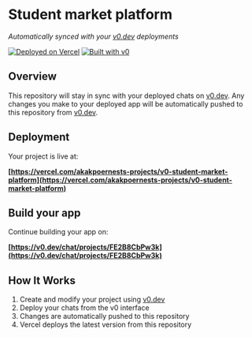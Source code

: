 # Student market platform

*Automatically synced with your [v0.dev](https://v0.dev) deployments*

[![Deployed on Vercel](https://img.shields.io/badge/Deployed%20on-Vercel-black?style=for-the-badge&logo=vercel)](https://vercel.com/akakpoernests-projects/v0-student-market-platform)
[![Built with v0](https://img.shields.io/badge/Built%20with-v0.dev-black?style=for-the-badge)](https://v0.dev/chat/projects/FE2B8CbPw3k)

## Overview

This repository will stay in sync with your deployed chats on [v0.dev](https://v0.dev).
Any changes you make to your deployed app will be automatically pushed to this repository from [v0.dev](https://v0.dev).

## Deployment

Your project is live at:

**[https://vercel.com/akakpoernests-projects/v0-student-market-platform](https://vercel.com/akakpoernests-projects/v0-student-market-platform)**

## Build your app

Continue building your app on:

**[https://v0.dev/chat/projects/FE2B8CbPw3k](https://v0.dev/chat/projects/FE2B8CbPw3k)**

## How It Works

1. Create and modify your project using [v0.dev](https://v0.dev)
2. Deploy your chats from the v0 interface
3. Changes are automatically pushed to this repository
4. Vercel deploys the latest version from this repository